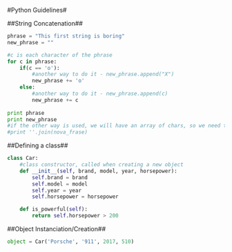 #Python Guidelines#

##String Concatenation##
```python
phrase = "This first string is boring"
new_phrase = ""

#c is each character of the phrase
for c in phrase:
    if(c == 'o'):
        #another way to do it - new_phrase.append("X")
        new_phrase += 'o'
    else:        
        #another way to do it - new_phrase.append(c)
        new_phrase += c
        
print phrase
print new_phrase
#if the other way is used, we will have an array of chars, so we need to join them to make a string
#print ''.join(nova_frase)
```
##Defining a class##
```python
class Car:
    #class constructor, called when creating a new object
    def __init__(self, brand, model, year, horsepower):
        self.brand = brand
        self.model = model
        self.year = year
        self.horsepower = horsepower

    def is_powerful(self):
        return self.horsepower > 200
```

##Object Instanciation/Creation##
```python
object = Car('Porsche', '911', 2017, 510)
```
